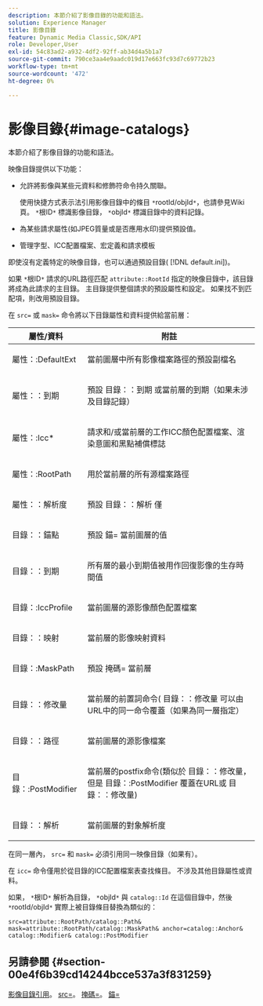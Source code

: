 ```yaml
---
description: 本節介紹了影像目錄的功能和語法。
solution: Experience Manager
title: 影像目錄
feature: Dynamic Media Classic,SDK/API
role: Developer,User
exl-id: 54c83ad2-a932-4df2-92ff-ab34d4a5b1a7
source-git-commit: 790ce3aa4e9aadc019d17e663fc93d7c69772b23
workflow-type: tm+mt
source-wordcount: '472'
ht-degree: 0%

---
```


# 影像目錄{#image-catalogs}

本節介紹了影像目錄的功能和語法。

映像目錄提供以下功能：

* 允許將影像與某些元資料和修飾符命令持久關聯。

   使用快捷方式表示法引用影像目錄中的條目 `*`rootId/objId`*`，也請參見Wiki頁。 `*`根ID`*` 標識影像目錄， `*`objId`*` 標識目錄中的資料記錄。
* 為某些請求屬性(如JPEG質量或是否應用水印)提供預設值。
* 管理字型、ICC配置檔案、宏定義和請求模板

即使沒有定義特定的映像目錄，也可以通過預設目錄( [!DNL default.ini])。

如果 `*`根ID`*` 請求的URL路徑匹配 `attribute::RootId` 指定的映像目錄中，該目錄將成為此請求的主目錄。 主目錄提供整個請求的預設屬性和設定。 如果找不到匹配項，則改用預設目錄。

在 `src=` 或 `mask=` 命令將以下目錄屬性和資料提供給當前層：

<table id="table_D3FA66EA5D054745900DE5A120885AA8"> 
 <thead> 
  <tr> 
   <th class="entry"> <b> 屬性/資料</b> </th> 
   <th class="entry"> <b> 附註</b> </th> 
  </tr> 
 </thead>
 <tbody> 
  <tr> 
   <td> <p> <span class="codeph"> 屬性：:DefaultExt</span> </p> </td> 
   <td> <p> 當前圖層中所有影像檔案路徑的預設副檔名 </p> </td> 
  </tr> 
  <tr> 
   <td> <p> <span class="codeph"> 屬性：：到期</span> </p> </td> 
   <td> <p> 預設 <span class="codeph"> 目錄：：到期</span> 或當前層的到期（如果未涉及目錄記錄） </p> </td> 
  </tr> 
  <tr> 
   <td> <p> <span class="codeph"> 屬性：:Icc*</span> </p> </td> 
   <td> <p> 請求和/或當前層的工作ICC顏色配置檔案、渲染意圖和黑點補償標誌 </p> </td> 
  </tr> 
  <tr> 
   <td> <p> <span class="codeph"> 屬性：:RootPath</span> </p> </td> 
   <td> <p> 用於當前層的所有源檔案路徑 </p> </td> 
  </tr> 
  <tr> 
   <td> <p> <span class="codeph"> 屬性：：解析度</span> </p> </td> 
   <td> <p> 預設 <span class="codeph"> 目錄：：解析</span> 僅 </p> </td> 
  </tr> 
  <tr> 
   <td> <p> <span class="codeph"> 目錄：：錨點</span> </p> </td> 
   <td> <p> 預設 <span class="codeph"> 錨=</span> 當前圖層的值 </p> </td> 
  </tr> 
  <tr> 
   <td> <p> <span class="codeph"> 目錄：：到期</span> </p> </td> 
   <td> <p> 所有層的最小到期值被用作回復影像的生存時間值 </p> </td> 
  </tr> 
  <tr> 
   <td> <p> <span class="codeph"> 目錄：:IccProfile</span> </p> </td> 
   <td> <p> 當前圖層的源影像顏色配置檔案 </p> </td> 
  </tr> 
  <tr> 
   <td> <p> <span class="codeph"> 目錄：：映射</span> </p> </td> 
   <td> <p> 當前層的影像映射資料 </p> </td> 
  </tr> 
  <tr> 
   <td> <p> <span class="codeph"> 目錄：:MaskPath</span> </p> </td> 
   <td> <p> 預設 <span class="codeph"> 掩碼=</span> 當前層 </p> </td> 
  </tr> 
  <tr> 
   <td> <p> <span class="codeph"> 目錄：：修改量</span> </p> </td> 
   <td> <p> 當前層的前置詞命令( <span class="codeph"> 目錄：：修改量</span> 可以由URL中的同一命令覆蓋（如果為同一層指定） </p> </td> 
  </tr> 
  <tr> 
   <td> <p> <span class="codeph"> 目錄：：路徑</span> </p> </td> 
   <td> <p> 當前圖層的源影像檔案 </p> </td> 
  </tr> 
  <tr> 
   <td> <p> <span class="codeph"> 目錄：:PostModifier</span> </p> </td> 
   <td> <p> 當前層的postfix命令(類似於 <span class="codeph"> 目錄：：修改量</span>，但是 <span class="codeph"> 目錄：:PostModifier</span> 覆蓋在URL或 <span class="codeph"> 目錄：：修改量</span>) </p> </td> 
  </tr> 
  <tr> 
   <td> <p> <span class="codeph"> 目錄：：解析</span> </p> </td> 
   <td> <p> 當前圖層的對象解析度 </p> </td> 
  </tr> 
 </tbody> 
</table>

在同一層內， `src=` 和 `mask=` 必須引用同一映像目錄（如果有）。

在 `icc=` 命令僅用於從目錄的ICC配置檔案表查找條目。 不涉及其他目錄屬性或資料。

如果， `*`根ID`*` 解析為目錄， `*`objId`*` 與 `catalog::Id` 在這個目錄中，然後 `*`rootId/objId`*` 實際上被目錄條目替換為類似的：

`src=attribute::RootPath/catalog::Path& mask=attribute::RootPath/catalog::MaskPath& anchor=catalog::Anchor& catalog::Modifier& catalog::PostModifier`

## 另請參閱 {#section-00e4f6b39cd14244bcce537a3f831259}

[影像目錄引用](../../../../../is-api/image-catalog/image-serving-api-ref/c-image-catalog-reference/c-overview/c-overview.md#concept-9ce2b6a133de45f783e95cabc5810ac3)。 [src=](../../../../../is-api/http-ref/image-serving-api-ref/c-http-protocol-reference/c-command-reference/r-src.md#reference-f6506637778c4c69bf106a7924a91ab1)。 [掩碼=](../../../../../is-api/http-ref/image-serving-api-ref/c-http-protocol-reference/c-command-reference/r-mask.md#reference-922254e027404fb890b850e2723ee06e)。 [錨=](../../../../../is-api/http-ref/image-serving-api-ref/c-http-protocol-reference/c-command-reference/r-anchor.md#reference-6661e548ab284b82828d8d94c8ddeb7c)
